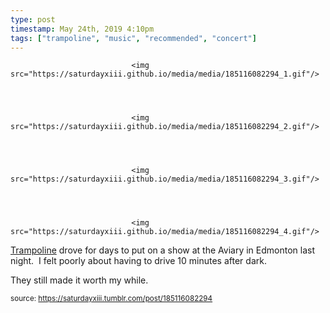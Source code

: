 ```yaml
---
type: post
timestamp: May 24th, 2019 4:10pm
tags: ["trampoline", "music", "recommended", "concert"]
---
```



                               <img src="https://saturdayxiii.github.io/media/media/185116082294_1.gif"/>
                           

                                                                                                                           

                               <img src="https://saturdayxiii.github.io/media/media/185116082294_2.gif"/>
                           

                                                                                                                           

                               <img src="https://saturdayxiii.github.io/media/media/185116082294_3.gif"/>
                           

                                                                                                                           

                               <img src="https://saturdayxiii.github.io/media/media/185116082294_4.gif"/>
                           

                                                                                                                      
<a href="https://trampolinesounds.bandcamp.com" target="_blank">Trampoline</a> drove for days to put on a show at the Aviary in Edmonton last night.  I felt poorly about having to drive 10 minutes after dark.

They still made it worth my while.
 
                                    
                
                
                
                
                                
<small>source: https://saturdayxiii.tumblr.com/post/185116082294</small>